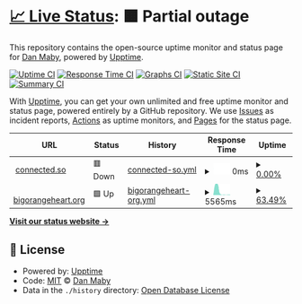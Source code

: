 # [📈 Live Status](https://status.connected.so): <!--live status--> **🟧 Partial outage**

This repository contains the open-source uptime monitor and status page for [Dan Maby](https://blue37.com), powered by [Upptime](https://github.com/upptime/upptime).

[![Uptime CI](https://github.com/danmaby/status.connected.so/workflows/Uptime%20CI/badge.svg)](https://github.com/danmaby/status.connected.so/actions?query=workflow%3A%22Uptime+CI%22)
[![Response Time CI](https://github.com/danmaby/status.connected.so/workflows/Response%20Time%20CI/badge.svg)](https://github.com/danmaby/status.connected.so/actions?query=workflow%3A%22Response+Time+CI%22)
[![Graphs CI](https://github.com/danmaby/status.connected.so/workflows/Graphs%20CI/badge.svg)](https://github.com/danmaby/status.connected.so/actions?query=workflow%3A%22Graphs+CI%22)
[![Static Site CI](https://github.com/danmaby/status.connected.so/workflows/Static%20Site%20CI/badge.svg)](https://github.com/danmaby/status.connected.so/actions?query=workflow%3A%22Static+Site+CI%22)
[![Summary CI](https://github.com/danmaby/status.connected.so/workflows/Summary%20CI/badge.svg)](https://github.com/danmaby/status.connected.so/actions?query=workflow%3A%22Summary+CI%22)

With [Upptime](https://upptime.js.org), you can get your own unlimited and free uptime monitor and status page, powered entirely by a GitHub repository. We use [Issues](https://github.com/danmaby/status.connected.so/issues) as incident reports, [Actions](https://github.com/danmaby/status.connected.so/actions) as uptime monitors, and [Pages](https://status.connected.so) for the status page.

<!--start: status pages-->
<!-- This summary is generated by Upptime (https://github.com/upptime/upptime) -->
<!-- Do not edit this manually, your changes will be overwritten -->
<!-- prettier-ignore -->
| URL | Status | History | Response Time | Uptime |
| --- | ------ | ------- | ------------- | ------ |
| <img alt="" src="https://icons.duckduckgo.com/ip3/connected.so.ico" height="13"> [connected.so](https://connected.so) | 🟥 Down | [connected-so.yml](https://github.com/danmaby/status.connected.so/commits/HEAD/history/connected-so.yml) | <details><summary><img alt="Response time graph" src="./graphs/connected-so/response-time-week.png" height="20"> 0ms</summary><br><a href="https://status.connected.so/history/connected-so"><img alt="Response time 557" src="https://img.shields.io/endpoint?url=https%3A%2F%2Fraw.githubusercontent.com%2Fdanmaby%2Fstatus.connected.so%2FHEAD%2Fapi%2Fconnected-so%2Fresponse-time.json"></a><br><a href="https://status.connected.so/history/connected-so"><img alt="24-hour response time 0" src="https://img.shields.io/endpoint?url=https%3A%2F%2Fraw.githubusercontent.com%2Fdanmaby%2Fstatus.connected.so%2FHEAD%2Fapi%2Fconnected-so%2Fresponse-time-day.json"></a><br><a href="https://status.connected.so/history/connected-so"><img alt="7-day response time 0" src="https://img.shields.io/endpoint?url=https%3A%2F%2Fraw.githubusercontent.com%2Fdanmaby%2Fstatus.connected.so%2FHEAD%2Fapi%2Fconnected-so%2Fresponse-time-week.json"></a><br><a href="https://status.connected.so/history/connected-so"><img alt="30-day response time 504" src="https://img.shields.io/endpoint?url=https%3A%2F%2Fraw.githubusercontent.com%2Fdanmaby%2Fstatus.connected.so%2FHEAD%2Fapi%2Fconnected-so%2Fresponse-time-month.json"></a><br><a href="https://status.connected.so/history/connected-so"><img alt="1-year response time 547" src="https://img.shields.io/endpoint?url=https%3A%2F%2Fraw.githubusercontent.com%2Fdanmaby%2Fstatus.connected.so%2FHEAD%2Fapi%2Fconnected-so%2Fresponse-time-year.json"></a></details> | <details><summary><a href="https://status.connected.so/history/connected-so">0.00%</a></summary><a href="https://status.connected.so/history/connected-so"><img alt="All-time uptime 78.88%" src="https://img.shields.io/endpoint?url=https%3A%2F%2Fraw.githubusercontent.com%2Fdanmaby%2Fstatus.connected.so%2FHEAD%2Fapi%2Fconnected-so%2Fuptime.json"></a><br><a href="https://status.connected.so/history/connected-so"><img alt="24-hour uptime 0.00%" src="https://img.shields.io/endpoint?url=https%3A%2F%2Fraw.githubusercontent.com%2Fdanmaby%2Fstatus.connected.so%2FHEAD%2Fapi%2Fconnected-so%2Fuptime-day.json"></a><br><a href="https://status.connected.so/history/connected-so"><img alt="7-day uptime 0.00%" src="https://img.shields.io/endpoint?url=https%3A%2F%2Fraw.githubusercontent.com%2Fdanmaby%2Fstatus.connected.so%2FHEAD%2Fapi%2Fconnected-so%2Fuptime-week.json"></a><br><a href="https://status.connected.so/history/connected-so"><img alt="30-day uptime 35.04%" src="https://img.shields.io/endpoint?url=https%3A%2F%2Fraw.githubusercontent.com%2Fdanmaby%2Fstatus.connected.so%2FHEAD%2Fapi%2Fconnected-so%2Fuptime-month.json"></a><br><a href="https://status.connected.so/history/connected-so"><img alt="1-year uptime 74.03%" src="https://img.shields.io/endpoint?url=https%3A%2F%2Fraw.githubusercontent.com%2Fdanmaby%2Fstatus.connected.so%2FHEAD%2Fapi%2Fconnected-so%2Fuptime-year.json"></a></details>
| <img alt="" src="https://icons.duckduckgo.com/ip3/www.bigorangeheart.org.ico" height="13"> [bigorangeheart.org](https://www.bigorangeheart.org) | 🟩 Up | [bigorangeheart-org.yml](https://github.com/danmaby/status.connected.so/commits/HEAD/history/bigorangeheart-org.yml) | <details><summary><img alt="Response time graph" src="./graphs/bigorangeheart-org/response-time-week.png" height="20"> 5565ms</summary><br><a href="https://status.connected.so/history/bigorangeheart-org"><img alt="Response time 1160" src="https://img.shields.io/endpoint?url=https%3A%2F%2Fraw.githubusercontent.com%2Fdanmaby%2Fstatus.connected.so%2FHEAD%2Fapi%2Fbigorangeheart-org%2Fresponse-time.json"></a><br><a href="https://status.connected.so/history/bigorangeheart-org"><img alt="24-hour response time 546" src="https://img.shields.io/endpoint?url=https%3A%2F%2Fraw.githubusercontent.com%2Fdanmaby%2Fstatus.connected.so%2FHEAD%2Fapi%2Fbigorangeheart-org%2Fresponse-time-day.json"></a><br><a href="https://status.connected.so/history/bigorangeheart-org"><img alt="7-day response time 5565" src="https://img.shields.io/endpoint?url=https%3A%2F%2Fraw.githubusercontent.com%2Fdanmaby%2Fstatus.connected.so%2FHEAD%2Fapi%2Fbigorangeheart-org%2Fresponse-time-week.json"></a><br><a href="https://status.connected.so/history/bigorangeheart-org"><img alt="30-day response time 9499" src="https://img.shields.io/endpoint?url=https%3A%2F%2Fraw.githubusercontent.com%2Fdanmaby%2Fstatus.connected.so%2FHEAD%2Fapi%2Fbigorangeheart-org%2Fresponse-time-month.json"></a><br><a href="https://status.connected.so/history/bigorangeheart-org"><img alt="1-year response time 1457" src="https://img.shields.io/endpoint?url=https%3A%2F%2Fraw.githubusercontent.com%2Fdanmaby%2Fstatus.connected.so%2FHEAD%2Fapi%2Fbigorangeheart-org%2Fresponse-time-year.json"></a></details> | <details><summary><a href="https://status.connected.so/history/bigorangeheart-org">63.49%</a></summary><a href="https://status.connected.so/history/bigorangeheart-org"><img alt="All-time uptime 91.01%" src="https://img.shields.io/endpoint?url=https%3A%2F%2Fraw.githubusercontent.com%2Fdanmaby%2Fstatus.connected.so%2FHEAD%2Fapi%2Fbigorangeheart-org%2Fuptime.json"></a><br><a href="https://status.connected.so/history/bigorangeheart-org"><img alt="24-hour uptime 100.00%" src="https://img.shields.io/endpoint?url=https%3A%2F%2Fraw.githubusercontent.com%2Fdanmaby%2Fstatus.connected.so%2FHEAD%2Fapi%2Fbigorangeheart-org%2Fuptime-day.json"></a><br><a href="https://status.connected.so/history/bigorangeheart-org"><img alt="7-day uptime 63.49%" src="https://img.shields.io/endpoint?url=https%3A%2F%2Fraw.githubusercontent.com%2Fdanmaby%2Fstatus.connected.so%2FHEAD%2Fapi%2Fbigorangeheart-org%2Fuptime-week.json"></a><br><a href="https://status.connected.so/history/bigorangeheart-org"><img alt="30-day uptime 39.99%" src="https://img.shields.io/endpoint?url=https%3A%2F%2Fraw.githubusercontent.com%2Fdanmaby%2Fstatus.connected.so%2FHEAD%2Fapi%2Fbigorangeheart-org%2Fuptime-month.json"></a><br><a href="https://status.connected.so/history/bigorangeheart-org"><img alt="1-year uptime 75.78%" src="https://img.shields.io/endpoint?url=https%3A%2F%2Fraw.githubusercontent.com%2Fdanmaby%2Fstatus.connected.so%2FHEAD%2Fapi%2Fbigorangeheart-org%2Fuptime-year.json"></a></details>

<!--end: status pages-->

[**Visit our status website →**](https://status.connected.so)

## 📄 License

- Powered by: [Upptime](https://github.com/upptime/upptime)
- Code: [MIT](./LICENSE) © [Dan Maby](https://blue37.com)
- Data in the `./history` directory: [Open Database License](https://opendatacommons.org/licenses/odbl/1-0/)

